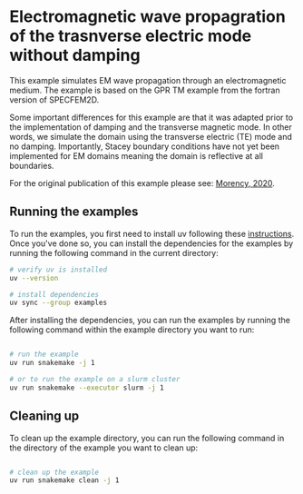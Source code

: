 # Electromagnetic wave propagration of the trasnverse electric mode without damping

This example simulates EM wave propagation through an electromagnetic medium.
The example is based on the GPR TM example from the fortran version of SPECFEM2D.

Some important differences for this example are that it was adapted prior to
the implementation of damping and the transverse magnetic mode. In other words,
we simulate the domain using the transverse electric (TE) mode and no damping.
Importantly, Stacey boundary conditions have not yet been implemented for EM
domains meaning the domain is reflective at all boundaries.

For the original publication of this example please see: [Morency,
2020](https://academic.oup.com/gji/article/220/2/951/5625073).

## Running the examples

To run the examples, you first need to install uv following these
[instructions](https://docs.astral.sh/uv/getting-started/installation). Once
you've done so, you can install the dependencies for the examples by running the
following command in the current directory:

```bash
# verify uv is installed
uv --version

# install dependencies
uv sync --group examples

```

After installing the dependencies, you can run the examples by running the
following command within the example directory you want to run:

```bash

# run the example
uv run snakemake -j 1

# or to run the example on a slurm cluster
uv run snakemake --executor slurm -j 1

```

## Cleaning up

To clean up the example directory, you can run the following command in the
directory of the example you want to clean up:

```bash

# clean up the example
uv run snakemake clean -j 1

```
